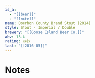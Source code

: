 ```yaml
---
is_a:
  - "[[beer]]"
  - "[[note]]"
name: Bourbon County Brand Stout (2014)
style: Stout - Imperial / Double
brewery: "[[Goose Island Beer Co.]]"
abv: 13.8
rating: 👍👍
last: "[[2016-05]]"
---
```

# Notes

